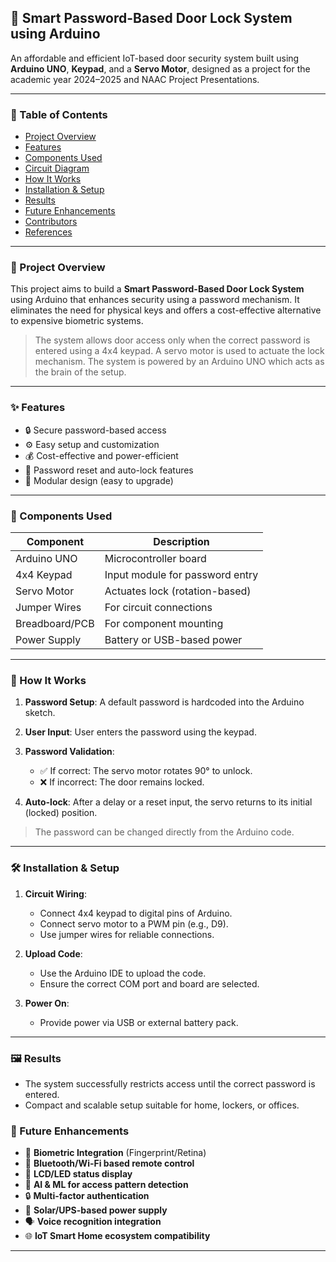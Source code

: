 ## 🔐 Smart Password-Based Door Lock System using Arduino

An affordable and efficient IoT-based door security system built using **Arduino UNO**, **Keypad**, and a **Servo Motor**, designed as a project for the academic year 2024–2025 and NAAC Project Presentations.

---

### 📌 Table of Contents

* [Project Overview](#project-overview)
* [Features](#features)
* [Components Used](#components-used)
* [Circuit Diagram](#circuit-diagram)
* [How It Works](#how-it-works)
* [Installation & Setup](#installation--setup)
* [Results](#results)
* [Future Enhancements](#future-enhancements)
* [Contributors](#contributors)
* [References](#references)

---

### 📖 Project Overview

This project aims to build a **Smart Password-Based Door Lock System** using Arduino that enhances security using a password mechanism. It eliminates the need for physical keys and offers a cost-effective alternative to expensive biometric systems.

> The system allows door access only when the correct password is entered using a 4x4 keypad. A servo motor is used to actuate the lock mechanism. The system is powered by an Arduino UNO which acts as the brain of the setup.

---

### ✨ Features

* 🔒 Secure password-based access
* ⚙️ Easy setup and customization
* 💰 Cost-effective and power-efficient
* 🔁 Password reset and auto-lock features
* 🔧 Modular design (easy to upgrade)

---

### 🧩 Components Used

| Component      | Description                     |
| -------------- | ------------------------------- |
| Arduino UNO    | Microcontroller board           |
| 4x4 Keypad     | Input module for password entry |
| Servo Motor    | Actuates lock (rotation-based)  |
| Jumper Wires   | For circuit connections         |
| Breadboard/PCB | For component mounting          |
| Power Supply   | Battery or USB-based power      |

---

### 🧠 How It Works

1. **Password Setup**: A default password is hardcoded into the Arduino sketch.
2. **User Input**: User enters the password using the keypad.
3. **Password Validation**:

   * ✅ If correct: The servo motor rotates 90° to unlock.
   * ❌ If incorrect: The door remains locked.
4. **Auto-lock**: After a delay or a reset input, the servo returns to its initial (locked) position.

> The password can be changed directly from the Arduino code.

---

### 🛠 Installation & Setup

1. **Circuit Wiring**:

   * Connect 4x4 keypad to digital pins of Arduino.
   * Connect servo motor to a PWM pin (e.g., D9).
   * Use jumper wires for reliable connections.

2. **Upload Code**:

   * Use the Arduino IDE to upload the code.
   * Ensure the correct COM port and board are selected.

3. **Power On**:

   * Provide power via USB or external battery pack.

---

### 🖼️ Results

* The system successfully restricts access until the correct password is entered.
* Compact and scalable setup suitable for home, lockers, or offices.


### 🔮 Future Enhancements

* 🔑 **Biometric Integration** (Fingerprint/Retina)
* 📱 **Bluetooth/Wi-Fi based remote control**
* 💬 **LCD/LED status display**
* 🧠 **AI & ML for access pattern detection**
* 🔒 **Multi-factor authentication**
* 🔋 **Solar/UPS-based power supply**
* 🗣️ **Voice recognition integration**
* 🌐 **IoT Smart Home ecosystem compatibility**

---
